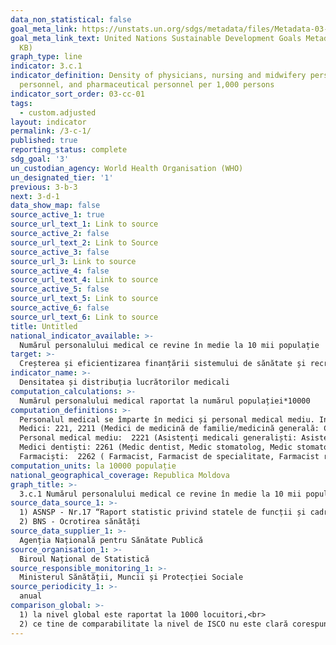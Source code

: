 ```yaml
---
data_non_statistical: false
goal_meta_link: https://unstats.un.org/sdgs/metadata/files/Metadata-03-0C-01.pdf
goal_meta_link_text: United Nations Sustainable Development Goals Metadata (PDF 207
  KB)
graph_type: line
indicator: 3.c.1
indicator_definition: Density of physicians, nursing and midwifery personnel, dentistry
  personnel, and pharmaceutical personnel per 1,000 persons
indicator_sort_order: 03-cc-01
tags:
  - custom.adjusted
layout: indicator
permalink: /3-c-1/
published: true
reporting_status: complete
sdg_goal: '3'
un_custodian_agency: World Health Organisation (WHO)
un_designated_tier: '1'
previous: 3-b-3
next: 3-d-1
data_show_map: false
source_active_1: true
source_url_text_1: Link to source
source_active_2: false
source_url_text_2: Link to Source
source_active_3: false
source_url_3: Link to source
source_active_4: false
source_url_text_4: Link to source
source_active_5: false
source_url_text_5: Link to source
source_active_6: false
source_url_text_6: Link to source
title: Untitled
national_indicator_available: >-
  Numărul personalului medical ce revine în medie la 10 mii populație
target: >-
  Creșterea și eficientizarea finanțării sistemului de sănătate și recrutare, dezvoltare, instruire și menținere a personalului medical în țările în curs de dezvoltare, în special în țările cel mai puțin dezvoltate și în statele mici insulare în curs de dezvoltare
indicator_name: >-
  Densitatea și distribuția lucrătorilor medicali
computation_calculations: >-
  Numărul personalului medical raportat la numărul populației*10000
computation_definitions: >-
  Personalul medical se împarte în medici și personal medical mediu. Indicatorul se colectează conform clasificatorului ISCO-08.<br> 
  Medici: 221, 2211 (Medici de medicină de familie/medicină generală: Cercetător științific în medicină, Cercetător științific stagiar în medicină, Medic-inspector, Medic medicină de familie, Medic medicină generală, Medic rezident, Medic stagiar) si 2212 (Medici specialiști). <br> 
  Personal medical mediu:  2221 (Asistenți medicali generaliști: Asistent medical (studii superioare), Asistent medical de familie, Asistent medical de urgență, Asistent medical dietetician, Asistent medical imagist radiolog, Asistent medical în anestezie și reanimare, Asistent medical în diagnostic funcțional, Asistent medical în diagnostic radiologic , Asistent medical în educație sanitară pentru sănătate, Asistent medical în reanimare și terapie intensivă la copii, Asistent medical în săli de operații, Asistent medical nutriționist), 2222 (Moașe), 3221 (Surori medicale: Asistent medical (nivel mediu), Soră inferioară de caritate, Soră medicală de caritate, Soră medicală inferioară pentru îngrijirea bolnavilor, Asistent medical epidemiolog, Asistent medical igienist, Asistent medical în diagnostic de laborator, Asistent medical în reabilitare (fizioterapie, kinetoterapie, masaj, balneoterapie)) și 3222 (Surori puericultoare: Asistent medical în neonatologie, Moașă (calificare medie)). <br> 
  Medici dentiști: 2261 (Medic dentist, Medic stomatolog, Medic stomatolog de specialitate, Medic stomatolog rezident), 3214 (Tehnicieni de protetică medicală și dentară: Felcer protezist, excluzând tehnicieni de protetică dentară) and 3251( Tehnicieni dentar).<br> 
  Farmaciști:  2262 ( Farmacist, Farmacist de specialitate, Farmacist rezident, Inspector-farmacist) și 3213 (Tehnicieni și asistenți de farmacie: Asistent farmacist, Farmacist inferior, Laborant farmacist).
computation_units: la 10000 populație
national_geographical_coverage: Republica Moldova
graph_title: >-
  3.c.1 Numărul personalului medical ce revine în medie la 10 mii populație
source_data_source_1: >-
  1) ASNSP - Nr.17 “Raport statistic privind statele de funcții și cadrele instituției medico – sanitare”;<br> 
  2) BNS - Ocrotirea sănătăți
source_data_supplier_1: >-
  Agenția Națională pentru Sănătate Publică
source_organisation_1: >-
  Biroul Național de Statistică
source_responsible_monitoring_1: >-
  Ministerul Sănătății, Muncii și Protecției Sociale
source_periodicity_1: >-
  anual
comparison_global: >-
  1) la nivel global este raportat la 1000 locuitori,<br> 
  2) ce tine de comparabilitate la nivel de ISCO nu este clară corespunderea cu cerințele din metadatele globale.
---
```

